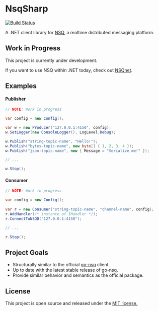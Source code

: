 NsqSharp
========

[![Build Status](https://travis-ci.org/judwhite/NsqSharp.svg?branch=master)](https://travis-ci.org/judwhite/NsqSharp)

A .NET client library for [NSQ](https://github.com/bitly/nsq), a realtime distributed messaging platform.

## Work in Progress

This project is currently under development.

If you want to use NSQ within .NET today, check out [NSQnet](https://github.com/ClothesHorse/NSQnet).

## Examples

#### Publisher

```C#
// NOTE: Work in progress

var config = new Config();

var w = new Producer("127.0.0.1:4150", config);
w.SetLogger(new ConsoleLogger(), LogLevel.Debug);

w.Publish("string-topic-name", "Hello!");
w.Publish("bytes-topic-name", new byte[] { 1, 2, 3, 4 });
w.Publish("json-topic-name", new { Message = "Serialize me!" });

// ...

w.Stop();
```

#### Consumer

```C#
// NOTE: Work in progress

var config = new Config();
            
var r = new Consumer("string-topic-name", "channel-name", config);
r.AddHandler(/* instance of IHandler */);
r.ConnectToNSQD("127.0.0.1:4150");

// ...

r.Stop();
```

## Project Goals
- Structurally similar to the official [go-nsq](https://github.com/bitly/go-nsq) client.
- Up to date with the latest stable release of go-nsq.
- Provide similar behavior and semantics as the official package.

## License

This project is open source and released under the [MIT license.](LICENSE)
